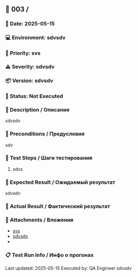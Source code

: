 <!--
---
id: 003
title: 
type: sdvs
priority: svs
severity: sdvsdv
version: sdvsdv
status: Not Executed
environment: sdvsdv
author: sdvsdv
---
-->

## 🧪 003 / 
### 📅 Date: 2025-05-15
### 💻 Environment: sdvsdv
### 🚦 Priority: svs
### ⚠️ Severity: sdvsdv
### 📦 Version: sdvsdv
### 📌 Status: Not Executed

### 📜 Description / Описание
sdvsdv

### 🔧 Preconditions / Предусловия
sdv

### 🔄 Test Steps / Шаги тестирования
1. sdvs

### 💭 Expected Result / Ожидаемый результат
sdvsdv

### 🚨 Actual Result / Фактический результат


### 📎 Attachments / Вложения
- [svs](sdv)
- [sdvsdv](sdvsdv)
- [](sdvsdv)

### 📋 Test Run Info / Инфо о прогонах
Last updated: 2025-05-15
Executed by: QA Engineer sdvsdv
